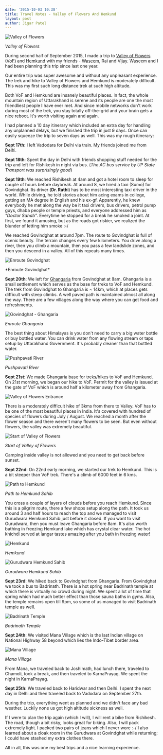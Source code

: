 ```yaml
---
date: '2015-10-03 10:38'
title: Travel Notes - Valley of Flowers And Hemkund
layout: post
author: Jigar Patel
---
```


![Valley of
Flowers](https://lh3.googleusercontent.com/l8jGlxfOnvrbGK_cubTtmPRqTW9S9GVX3d5kM3LNshmdpxmyxZqrk52O6prDvOxs_kGmU6DhH5btpNF4rAT2M-RrGY2YSv1afn7wtbtUHTEmfU_jU20-kfoniC9mSZZqsbLcnOtPLMTa7xno9hRrGdkvWzelz-CfshtOC35H-b8rsrv-l0_Rqfp2iusnDpdB2N6xcwqcWZm6YJR3Mm0yMAX2uro0R-9mfv2gT_Mds9XWBBRFNj-wEWeWqKL4kMWfjQZkvCgGpHtabqxfwdKV8glKU9ykWrlz9LlgLXteVr9BivKd4Z1UhhZtYY_7u5BljfSa_jRck0sGzFXUQdOOUYmRbH589slJMuE532yyd0hx3rytH2XsAxOzsqvPgERQ5VojWxKBDnMNS78ZyDkJO-uleuIlypI1vmGO8GYERryTTCGitlO1yw03mLEBhz5Wi9XkTN9QgnuC4lQsvJb8-RERaPdU-xPv6hPYGWIin6rTyQo_Z5k6gGIE-F3Y8ApeIPI5lfw1611bOKvoU6byeb34UtzGu_eixI-88XkVm4k=w899-h674-no) 

<p class="center"><em>Valley of Flowers</em></p>

During second half of September 2015, I made a trip to [Valley of
Flowers (VoF)](https://en.wikipedia.org/wiki/Valley_of_Flowers_National_Park)
and [Hemkund](https://en.wikipedia.org/wiki/Hemkund) with my friends -
[Waseem](https://twitter.com/_waseem), Rai and Vijay. Waseem and I had 
been planning this trip since last one year.

Our entire trip was super awesome and without any unpleasant experience. The
trek and hike to Valley of Flowers and Hemkund is moderately difficult.
This was my first such long distance trek at such high altitude.

Both VoF and Hemkund are insanely beautiful places. In fact, the whole
mountain region of Uttarakhand is serene and its people are one the most
friendliest people I have ever met. And since mobile networks don't work
during most of the trek, you stay totally off-the-grid and your brain
gets a nice reboot. It's worth visiting again and again.

I had planned a 10 day itinerary which included an extra day for handling
any unplanned delays, but we finished the trip in just 9 days. Once can
easily squeeze the trip to seven days as well. This was my rough
itinerary:

**Sept 17th**: I left Vadodara for Delhi via train. My friends joined me
from Delhi.

**Sept 18th**: Spent the day in Delhi with friends shopping stuff needed for
the trip and left for Rishikesh in night via bus. (*The AC bus service
by UP State Transport was surprisingly good*)

**Sept 19th**: We reached Rishikesh at 4am and got a hotel room to sleep
for couple of hours before daybreak. At around 8, we hired a taxi (Sumo)
for Govindghat. Its driver (**Dr. Rathi**) has to be most interesting taxi
driver in the world. While driving, he told stories about him acing
exams in college, getting an MA degree in English and his ex-gf.
Apparently, he knew everybody he met along the way be it taxi drivers,
bus drivers, petrol pump guys, dhaba people or temple priests, and
everyone addressed him as *"Doctor Sahab"*. Everytime he stopped for a
break he smoked a joint. At first, we found
it amusing, but as the roads got riskier, we realized the blunder of
letting him smoke :-/

We reached Govindghat at around 7pm. The route to Govindghat is full of
scenic beauty. The terrain changes every few kilometers. You drive along
a river, then you climb a mountain, then you pass a few landslide zones, 
and then you descend in a valley. All of this repeats many times.

![Enroute
Govindghat](https://lh3.googleusercontent.com/hxN5WdlNXQ6Gyjl-c997IYGtCc0mXoUQ3HPaGl4tZektTavmlMDpoIhZ1dtSMJmwOCHdFa3253s-wQ5GZp69j_JUIeLjx5EjTmFGzLxdQJsmZgt8g9boofUl_-OMxjELhejH-7gdiqoApL6ZIV4NVxCXUX3hHQoINjyMwn_6Fq5DaQKo_ZwOCjdEVIi5i2gv45IzJdSVIZNU9s1tTdw1X83EpYAuRHk5lztaUWjY8b-x6YvayOy5AYYGM5YT1q-f9GDsWP5kxCysAcGMD_U_wp8jf4twnXAJRaGvj4jzdYvThN_s2PDViZuaIcyta5J8Sm-_BKANunvAPvuxIOP2cBGRuaK04qSlevQ9Ir7htqZpMXBqSz_FhUopdFy-LmoP2uOtn4g57ApzrOewUOBiFg6-h-84n3ulYeJdc0yCoKAWl2y_SFkKuJUTBKUp41eGjGkd098QiWyubqHBfW_RZtZMJz0jvab64TQqvbUxXW3OMFumqVEffqwePX-ZlcRCptHp_Q9t9RLTZy_x0to9-kzQY7AHeybdGkCuA7BS2yQ=w899-h674-no)
<p class="center">*Enroute Govindghat*</p>

**Sept 20th**: We left for
[Ghangaria](https://en.wikipedia.org/wiki/Ghangaria) from Govindghat at
8am. Ghangaria is a small settlement which serves as the base for treks
to VoF and Hemkund. The trek from Govindghat to Ghangaria is ~ 14km, which at places
gets difficult with steep climbs. A well paved path is maintained almost
all along the way. There are a few villages along the way where you can
get food and refreshments.

![Govindghat -
Ghangaria](https://lh3.googleusercontent.com/ja9u7avZ8BlrO2xvaBLGLFnUpwz0OMrg6x5Jagi2UWR1Yt42nZ2Gdq8gkPHL_Hozkfr7ddmVAfTRwcm1Yss-he_Ial_zqEVg5WUjB8Xh6DC5L0VlcZU9I93hmNgaRiL_BYEZs2KqmjYgx0YDoN3KlrLFwDzInF2KfY5gHru-W7dB_YWuhHB-_AhIjzYCCGNel97x8GfIzZzgcuvzuWLPgjTXdNXqJFEv2QIVRAqiaLvkC8Jt56Pkl5ZdTejgPSgTV2cVZyWzVTYL6StVhNgLG2gXr3GrR9oi9NolI8cs_w2w8NNNeVnM_PXs68J1r5WeLlTGwG40FEqG8HIhWSR8pN3HvPh5M2-9_qMFi4zJPtLwW8jmzCpVaYnq4P_n-VvIvW3L68jCvVkNAfKFMxHDMf8cPekTUZiVBh6VjARWzrLCfqsJbaCJsrxGLx5BBYEUtA9JIWFDNZuNNurUSrTVu8rD6iKUJQAfskWPr8ThoLEjX3qaLPhbHn26kSoOPeIPZcI4jt688uXnfmRerRdGLvsDDnQEeSE7OD0_FCNYISI=w899-h674-no)

<p class="center"><em>Enroute Ghangaria</em></p>

The best thing about Himalayas is you don't need to carry a
big water bottle or buy bottled water. You can drink water from any
flowing stream or taps setup by Uttarakhand Government. It's probably 
cleaner than that bottled water.

![Pushpavati
River](https://lh3.googleusercontent.com/MXWAKAc0NU-xE4VrC7Dz6SyrXbDcuvk4ZcU4J1Z3kkzJ12HapaBHwkkaqr03F5ezuyaOsvFaKMF7JerNHQ4Ik5thy2SnkX_fFr4MPEQ8mUIIvK44i4rhoxjG7YxN-gbYkxysKkBpBav9xWUv3GECmaBRg4Wq2VsvWm_xJkVxmoNrCQMt45I6vCOxIYWi1j0Hvw9A4xkfo5apZ2f4BJv8HJvU-_yCrIo-y8Fg0CGwgSrPbciafsN-LTRrnXhoC6PnqSwOwFafdCpSKKq008tqrMRG366ys7wCHsRRr5p-nQAeHOYM2F7FbDd-ejWEjPbZGOoIpB-E5XuL5ZlIGxrR08VBBAnEFrKbGIkkm0up5X4ZmpSNJYl-QKkDVd5Asof5y1EtyqRtDjyAj9HRlqCiuuutKPMpFywSoBlevk1k6ZxD2OFbaJBJt8dy4NjC3zZL6YatsVogLc7VRHIVw1eYhaIhYpeKY0hxsyREm_-gWlRBXUgDmhwJHLLTVO-ZDoGI21_lUoxiuXH3_Miyo_r3I_ABVzpLx7t7zs9k44fK5lE=w899-h674-no)

<p class="center"><em>Pushpavati River</em></p>

**Sept 21st**: We made Ghangaria base for treks/hikes to VoF and Hemkund. On
21st morning, we began our hike to VoF. Permit for the valley is issued at the
gate of VoF which is around half a kilometer away from Ghangaria.

![Valley of Flowers
Entrance](https://lh3.googleusercontent.com/DMb0Z4lGIWAuc2qQZvBC3VRemBiOK53PgXRRwyffeMz8381YsLlbkrxydP0jMlH0Z1dqyWTcImt5k-NYFy5RsODtEI0tSfq2x17oClWfMa7G4iPSkZbuxkQS5gd6oXZ2z9x937aEiD7MYvhghJX_BVSodCn-zyac7I-6LqfCX1p8WsEWC0ZHJu-L8T5gRjXRIPJE801ftDfLI8gLIU-g4BpHgDt98b8IY2GIX81S1AaDeKKMkRdeoHy921kJt-vuH3j5cI59I0pp5lNxocUW3v2NYN2Yn9NAVlrGzdAE1_Gf1X3UEaDKUW65jgnsI4F6df-PUdmAhwhWZs4kD9TKnSO-wAOOxNuaE80OTfLNcjeF2enjlQW0LcC022oEKXq480EGgMbfmLlCbwc8C81olNLok1Vnm6YL_cQ7BtmVvC4E5_hc4TKYTXtMHBWApL9lmm_Uca_YdrNLMBTKdfLlQAmBVjwEb-cKBm36Yrnw3uZiNa7PVnmxUx4nxlBZyiHKFaX5fLK_2OGHFmQVFTpjXjeXUp5kgJjRe_AP6BCVO8E=w899-h674-no)

There is a moderately difficult hike of 3kms from there to Valley. VoF
has to be one of the most beautiful places in India. It's covered with
hundred of species of flowers during July / August. We reached a month
after the flower season and there weren't many flowers to be seen. But even
without flowers, the valley was extremely beautiful.

![Start of Valley of
Flowers](https://lh4.googleusercontent.com/qVWWE3iuT0n2Jv5ovT4lzR28gnb7ItNqLFOfJTkekxTFL37yISV8hmmIhDaFwhJrBU1R0kSMPESBCrabK8gVbXb7XDpi-Rwsnj2z948T-vYHPYKq5qJAbbCT8bMlcXI0-cpJkOkz1aYBfIR2zU9Tymhyul73dtLAiWZZEAy5txlSPlPfMPVpCKjbgLKivOiox9fPf5_J2bJ7gbT1br_K2Lzc2sArBctDdxbS9HkJ7sBUguz1RuYP0qogiHqXjF2Dlq-Yr7P1AdcVTDi51LnI5Rfs6bzoJvIVnpK9GKlyHidKvVN8ny3mygvlpn1PHGveC4wg2sc40EKORaDxeJ8TBlJhAqm948vi7qNB2DDiXC6EXPNMk_jabUJJMyUA24FJr-k9kKodLboX871X3BNkLaMzaQASm90etcov0LHtMmLmj2jHJcmNwPGwle26lNf-JTgMoQIXmfVdk6kXox7UmOXfy-j_FhDAi2iSnUEH2pX6_vXkJhohwptGu4zyGcKCCZ_WaBqefk2TJ00oby8hua-B4N5s=s899-w899-h674-no)

<p class="center"><em>Start of Valley of Flowers</em></p>

Camping inside valley is not allowed and you need to get back before
sunset.

**Sept 22nd**: On 22nd early morning, we started our trek to Hemkund.
This is a bit steeper than VoF trek. There's a climb of 6000 feet in 6
kms. 

![Path to Hemkund
](https://lh3.googleusercontent.com/hzW0GDpWSpwR-jC7yNbHOgF3_VnWZoVXGtdAeDhpWVew877-fpiDIMCEaYk9PdDp7_A3jsWanN3cBhLfZFGN3pLWM34_I8FZnZPWIoywvAAudXVK2aXgeNpWUsZ6H9s4UY9LuD8E8qNxJxhLUnx39VCgZH1Ft5UowEfeRVYBhtjgspNpxC4fgyXnmzCOp8qB-fRC_keSQdAbVD8GVuMFDt-3EhVusV0Yv2rBxKWJPweqd5joGE21m3jYuGd5BvelNLjq_6bnSGRtCEvUTPwX-Jm7rALKmAE8PGhubSawefVWXny8VPcmZAqCHOkeNHbXMXer0LW2e6OKcoZIAeIUSTUcQL2m17Mcm-okS5D9L1lGg-SH_kowfLki5H8mkX2bG6YJkiG2u8GMLSFkf_VOiR-kWdlPy2azAIS41Cft9c98Tdft01T0HeVoJCKDTenCV30u2w3MycN72UZQfsaJm8n6ftY8Do9fIgv5cEXI2lRTrltQwluC6DEmtp6CFVLqhCmUGGZiJyhUmY8xBCN10I6dKYY6=s899-w899-h674-no)

<p class="center"><em>Path to Hemkund Sahib</em></p>

You cross a couple of layers of clouds before you reach Hemkund.
Since this is a pilgrim route, there a few shops setup along the path.
It took us around 3 and half hours to reach the top and we managed to
visit Gurudwara Hemkund Sahib just before it closed. If you want to 
visit Gurudwara, then you must leave Ghangaria before 8am. It's also
worth bathing in freezing Hemkund lake which has crystal clear water. 
The hot khichdi served at langar tastes amazing after you bath in freezing water!

![Hemkund](https://lh3.googleusercontent.com/9zcOgvDfBY5ARKNncbpESkzg6uVZDzffnJ1Z-qBzJUGkQ3zAFy3bZIeZQQWiKhBFWE0MFqzKEeyWCiWiRF4WLiXjGNxwTe8pHBoBh2RiVCreLifrlF-ZmKNQEJ-iOQAayc12Vg6WNu3eqM2eJYWOcHMsh-8YIN-dzddhZa7mFFAnp0aGJ-tEeUmF-XknWbHjkLcBU7St206mdZSYeGs2dBJeVHLFnmZi7YBIpjLu5zGbhX7Qvu2chr8tPXlaq_qlZ6bP7MFQLQj_7fMMe33SwLHLpgr1dDp0gObgZVYufPSIsVP0W1GN6p1-lbRALAbq9PiKgNZ3Pb8KSJE1O0pXgHdWQSlNyvPrwB2Tsq2NhONDB6EVfUoHNnXnfgqwCiww4n6wVgYRIOdgLa0vcsNu4i1eM6COJfOMhkmckGWr2Zrv2IKWavqZy0UojVwkxxnurXbyOu-uMZ5gaDK1W9ZgOBgdfJbkosK9NDB8PUzgK9t_kp7LaFOGn78giEV0vZbH_ALTfVXK_HwiUy-3GYFO1nyZkJHXDmp9WJfr7xrQYhY=w899-h674-no)

<p class="center"><em>Hemkund</em></p>

![Gurudwara Hemkund
Sahib](https://lh6.googleusercontent.com/aJZ0CXsqwDQgIs9soOjekXuqeXZEnMWyJ8Bp7Awj0XpRC7W8eu0qaC3f80igYA7Zz4VacQdLNS6cxWeuYHVcb2ynoe3cb8tQAq1Eh1izIanEV5zf7Ir4e7FBt3JNhyZFMgF-FgacDlyOZGIovUGcDC8XQU6488FlPjZyxtfiybiIUjMetahEKIMYNdRSYRXOvZc8l87864rcg9w8Lx8QQ6sM3NopN1gL0AgixuTJO3jAkaDKUv9HN0KjwnpBW7PlnNdCbScAVCddO3c9MhEMQiCnWNLkFwcilsS1IiVYWjTm7R6fHS0q6dKOV-2L38Gf9ek1rSQdTubDRu7qvhanzkEaoHAuy96vd458TZGd4RvGgWIgzVGfhrfVzb_Mgb6oPnVYl813ghtLrW5nEQsneyHmTQYsKRHq8TUR8VlSwRHK_d5qpYhCDjWlfx6_3xaXCKHRLWTlfs10DMV7pIZ6MyzT1tEN6IL3ian06Fa4mSHxS85RuXurB_vPWsjBQHX0UrSNGN0SFJCF1sfFqqye3r718CC3=s899-w899-h674-no)

<p class="center"><em>Gurudwara Hemkund Sahib</em></p>

**Sept 23rd**: We hiked back to Govindghat from Ghangaria. From
Govindghat we took a bus to Badrinath. There is a hot spring near
Badrinath temple at which there is virtually no crowd during night. We
spent a lot of time that spring which had much better effect than those
sauna baths in gyms. Also, the temple remains open till 9pm, so some of
us managed to visit Badrinath temple as well.

![Badrinath
Temple](https://lh3.googleusercontent.com/sZqqaZ5_lQgYFgdouv2_yts6f-jn1TGB7kveZGtU2gvwuQqNc8QzLu7xv3ShEY7JEe43-t4hfG9PEDTPSgthaOEI_1Xupq5-QqQTP8xSwgIOX2aex0hissIrTzyy3t5IqB76R3Awd8b7WdxAF_lIBrj2AtprCzemn6uX68KWU3zpW0lfD5KuqOQlTLt0etIyb62hwxgUgAP-a4zxfOt_fyX9uxutP4fAYm-cBBoZkQ_0QzZRwBtqIw5ZhFQL4J3lo-Ran5oocaiMKvp9P8WU_jJdiL03NGBHxy-TnVmMQtXSh0L5ltQlCU_syWULI-vLGTKy43dLSWz1AQbTvPYTcj-LVbZ5DdLL3CQquTjSCDEy1G8Qp_XJw5bhGAfsCJCoHAe1dsB2ftpdIk0_fHWa_ML4K8aXp_duBrc_23GRWyxy9UydAyJ8dwr2oL_uMT8lUQzHk4f3Mp-IWS-nRRRtXBlj6tPAA2Go2y6UYfCoKS6nb0DB43jFNJmXOFCfMooOEcYLq9M2MmgjAzhC1IZqm1US3nfGDCKihsU-ru82iAo=w899-h674-no)

<p class="center"><em>Badrinath Temple</em></p>

**Sept 24th**: We visited Mana Village which is the last Indian village
on National Highway 58 beyond which lies the Indo-Tibet border area.

![Mana
Village](https://lh6.googleusercontent.com/L1dbJoAnUVMdpztZ5wiKxTg_lQ6hSMalNHLKnp7VvbZdy08dTro4o57WYLZ6rK1tT3XzHRLDX16bvOuHAozxk_SV3fEhFWiW4FiEP8HG3mGxLsxKoxES59y6Z2oOmmOK90U2EpNRMPJ1plD_87y6bbEWT3Gq8Cn3DeW0uP9KMPWhFjvWQFJSP2W55d4_p2GHxF3zNI37P8PYrWF78he_ey3Mnn41YZsD_s-BYyKoX6cHukV3XQcVRCvf5iZeVQzt-MY-Lj-3pG0xo5Z_DQPfJvCJniB0l11Gkh5FmhLS5iS9iu_BCGaVi49AmDRcsV09j7WsOp7PtaQRRDXQfm0ohMGB5Ar2GPU8G4MBmLkyCSM0hj5OJO4d9tcM7qu2hZe0hp_1RvazVAWo_yFuWXz8k9v17rHzzghzoOLj-i8uwYcPzUP0MkiIVz5VCAfuOl_X41JsEJEUS9XL2Zmuuq4LVTmpFWOFnbfR-ZDs7SO0qaQJju5GpZQ2MxP-Wa-93CZtwAFM1cWZLRX5dTiMicqprXXviEg9=s899-w899-h674-no)

<p class="center"><em>Mana Village</em></p>

From Mana, we traveled back to Joshimath, had lunch there, traveled to
Chamoli, took a break, and then traveled to KarnaPrayag. We spent the
night in KarnaPrayag.

**Sept 25th**: We traveled back to Haridwar and then Delhi. I spent the
next day in Delhi and then traveled back to Vadodara on September 27th.

During the trip, everything went as planned and we didn't face any bad
weather. Luckily none us got high altitude sickness as well.

If I were to plan the trip again (which I will), I will rent a bike from
Rishikesh. The road, though a bit risky, looks great for biking. Also, I
will pack extremely light. I packed two pairs of jeans which I never
wore :-/ I also learned about a cloak room in the Gurudwara at
Govindghat while returning; I could have stashed my extra clothes there.

All in all, this was one my best trips and a nice learning experience.
